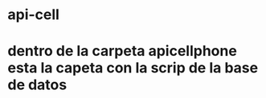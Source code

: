 # api-cell

<h1> dentro de la carpeta  apicellphone esta la  capeta con la scrip de la base de datos </h1>
